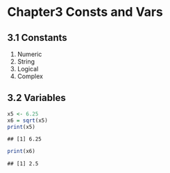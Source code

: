 Chapter3 Consts and Vars
================

## 3.1 Constants

1.  Numeric
2.  String
3.  Logical
4.  Complex

## 3.2 Variables

``` r
x5 <- 6.25
x6 = sqrt(x5)
print(x5)
```

    ## [1] 6.25

``` r
print(x6)
```

    ## [1] 2.5
